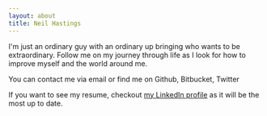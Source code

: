 ```yaml
---
layout: about
title: Neil Hastings
---
```

I'm just an ordinary guy with an ordinary up bringing who wants to be extraordinary. Follow me on my journey through life as I look for how to improve myself and the world around me.

You can contact me via email or find me on Github, Bitbucket, Twitter

If you want to see my resume, checkout <a href="http://www.linkedin.com/in/neilhastings/">my LinkedIn profile</a> as it will be the most up to date.

